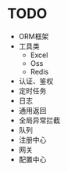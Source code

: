 # TODO
- ORM框架
- 工具类
    - Excel
    - Oss
    - Redis
- 认证、鉴权
- 定时任务
- 日志
- 通用返回
- 全局异常拦截
- 队列
- 注册中心
- 网关
- 配置中心
